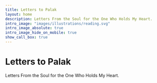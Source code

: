 ```yaml
---
title: Letters to Palak
layout: home
description: Letters From the Soul for the One Who Holds My Heart.
intro_image: "images/illustrations/reading.svg"
intro_image_absolute: true
intro_image_hide_on_mobile: true
show_call_box: true
---
```


# Letters to Palak

Letters From the Soul for the One Who Holds My Heart.

